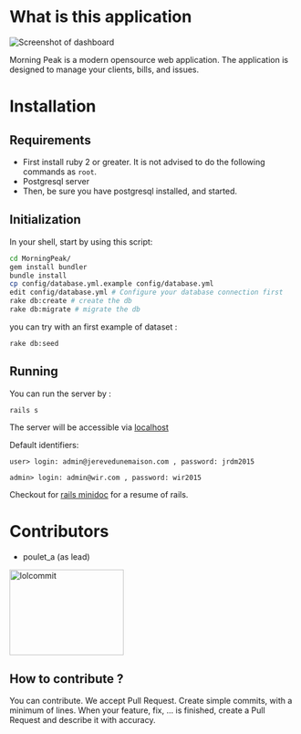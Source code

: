 # What is this application

![Screenshot of dashboard](https://transfer.sh/uQ57h/morningpeak-screenshot.png)

Morning Peak is a modern opensource web application.
The application is designed to manage your clients, bills, and issues.


# Installation

## Requirements

- First install ruby 2 or greater. It is not advised to do the following commands as ``root``.
- Postgresql server
- Then, be sure you have postgresql installed, and started.

## Initialization

In your shell, start by using this script:
```bash
cd MorningPeak/
gem install bundler
bundle install
cp config/database.yml.example config/database.yml
edit config/database.yml # Configure your database connection first
rake db:create # create the db
rake db:migrate # migrate the db
```

you can try with an first example of dataset :
```
rake db:seed
```

## Running

You can run the server by :
```
rails s
```

The server will be accessible via [localhost](http://localhost:3000)

Default identifiers:

``user> login: admin@jerevedunemaison.com , password: jrdm2015``

``admin> login: admin@wir.com , password: wir2015``

Checkout for [rails minidoc](RailsMinidoc.md) for a resume of rails.


# Contributors

- poulet_a (as lead)
<img alt="lolcommit" src="https://pbs.twimg.com/media/CJ_ErJ2W8AAdev3.jpg" width="200" height="150" />

## How to contribute ?

You can contribute. We accept Pull Request. Create simple commits, with a minimum of lines.
When your feature, fix, ... is finished, create a Pull Request and describe it with accuracy.
